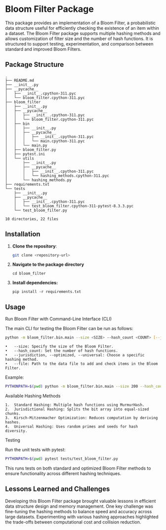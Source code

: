 # Bloom Filter Package

This package provides an implementation of a Bloom Filter, a probabilistic data structure useful for efficiently checking the existence of an item within a dataset. The Bloom Filter package supports multiple hashing methods and allows customization of filter size and the number of hash functions. It is structured to support testing, experimentation, and comparison between standard and improved Bloom Filters.

## Package Structure

```
.
├── README.md
├── __init__.py
├── __pycache__
│   ├── __init__.cpython-311.pyc
│   └── bloom_filter.cpython-311.pyc
├── bloom_filter
│   ├── __init__.py
│   ├── __pycache__
│   │   ├── __init__.cpython-311.pyc
│   │   └── bloom_filter.cpython-311.pyc
│   ├── bin
│   │   ├── __init__.py
│   │   ├── __pycache__
│   │   │   ├── __init__.cpython-311.pyc
│   │   │   └── main.cpython-311.pyc
│   │   └── main.py
│   ├── bloom_filter.py
│   ├── pytest.ini
│   └── utils
│       ├── __init__.py
│       ├── __pycache__
│       │   ├── __init__.cpython-311.pyc
│       │   └── hashing_methods.cpython-311.pyc
│       └── hashing_methods.py
├── requirements.txt
└── tests
    ├── __init__.py
    ├── __pycache__
    │   ├── __init__.cpython-311.pyc
    │   └── test_bloom_filter.cpython-311-pytest-8.3.3.pyc
    └── test_bloom_filter.py

10 directories, 22 files

```

## Installation

1. **Clone the repository**:  
   ```bash
   git clone <repository-url>
   ```

2. **Navigate to the package directory**
    ```
    cd bloom_filter
    ```

3. **Install dependencies:**
    ```
    pip install -r requirements.txt

    ```

## Usage

Run Bloom Filter with Command-Line Interface (CLI)

The main CLI for testing the Bloom Filter can be run as follows:

```bash
python -m bloom_filter.bin.main --size <SIZE> --hash_count <COUNT> [--jurisdiction] [--optimized] [--universal] --file <DATA_FILE>
```
	•	--size: Specify the size of the Bloom Filter.
	•	--hash_count: Set the number of hash functions.
	•	--jurisdiction, --optimized, --universal: Choose a specific hashing method.
	•	--file: Path to the data file to add and check items in the Bloom Filter.

Example:

```bash
PYTHONPATH=$(pwd) python -m bloom_filter.bin.main --size 200 --hash_count 4 --jurisdiction --file ../../data/five.tsv
```

Available Hashing Methods

	1.	Standard Hashing: Multiple hash functions using MurmurHash.
	2.	Jurisdictional Hashing: Splits the bit array into equal-sized chunks.
	3.	Kirsch-Mitzenmacher Optimization: Reduces computation by deriving hashes.
	4.	Universal Hashing: Uses random primes and seeds for hash diversity.

Testing

Run the unit tests with pytest:

```bash
PYTHONPATH=$(pwd) pytest tests/test_bloom_filter.py
```
This runs tests on both standard and optimized Bloom Filter methods to ensure functionality across different hashing techniques.

## Lessons Learned and Challenges

Developing this Bloom Filter package brought valuable lessons in efficient data structure design and memory management. One key challenge was fine-tuning the hashing methods to balance speed and accuracy across large datasets. Experimenting with various hashing approaches highlighted the trade-offs between computational cost and collision reduction.